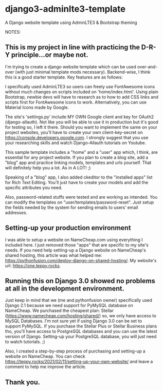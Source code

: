 # django3-adminlte3-template
A Django website template using AdminLTE3 &amp; Bootstrap theming

NOTES:
## This is my project in line with practicing the D-R-Y principle...or maybe not.

I'm trying to create a django website template which can be used over-and-over (with just minimal template mods necessary).
Backend-wise, I think this is a good starter template. Key features are as follows:


I specifically used AdminLTE3 so users can freely use FontAwesome icons without much changes on scripts included on 'home/index.html'.
Using plain Bootstrap, newbie devs will have to research as to how to add CSS links and scripts first for FontAwesome icons to work. Alternatively, you can use Material Icons made by Google. 

The site's 'settings.py' include MY OWN Google client and key for OAuth2 (django-allauth). Not like you will be able to use it in production but it's good for testing so, I left it there. Should you want to implement the same on your project websites, you'll have to create your own client-key-secret on https://console.developers.google.com. I strongly suggest that you use your researching skills and watch Django-Allauth tutorials on Youtube.

This sample template includes a "home" and a "user" app which, I think, are essential for any project website. If you plan to create a blog site, add a "blog" app and practice linking models, templates and urls yourself. That will definitely help you a lot. As in A LOT! ;)

Speaking of a "blog" app, I also added ckeditor to the "installed apps" list for Rich Text Editing. You'll just have to create your models and add the specific attributes you need.

Also, password-related stuffs were tested and are working as intended. You can modify the templates on "user/templates/password-reset". Just setup the fields needed by the system for sending emails to users' email addresses.

## Setting-up your production environment
I was able to setup a website on NameCheap.com using everything I included here. I just removed those "apps" that are specific to my site's needs.
If you need help setting-up a Django website on NameCheap's shared hosting, this article was what helped me: https://pythonfusion.com/deploy-django-on-shared-hosting/. My website's url: https://one.teppy.rocks.

## Running this on Django 3.0 showed no problems at all in the development environment.

Just keep in mind that we (me and pythonfusion owner) specifically used Django 2.1 because we need support for PyMySQL database on NameCheap. We purchased the cheapest plan: Stellar (https://www.namecheap.com/hosting/shared/) so, we only have access to MySQL Databases. I'm not sure yet if using Django 3.0 can be set to support PyMySQL. If you purchase the Stellar Plus or Stellar Business plans tho, you'll have access to PostgreSQL databases and you can use the latest version of Django. Setting-up your PostgreSQL database, you will just need to watch tutorials. ;)

Also, I created a step-by-step process of purchasing and setting-up a website on NameCheap. You can check https://teppy.rocks/2021/02/11/setting-up-your-own-website/ and leave a comment to help me improve the article.

## Thank you.
 
